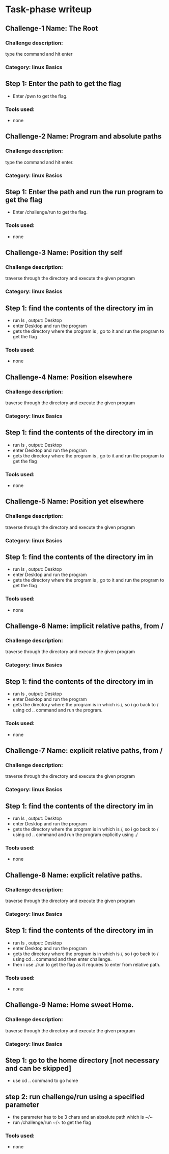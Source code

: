 # Task-phase writeup
## Challenge-1 Name: The Root

### Challenge description:
type the command and hit enter

### Category: linux Basics

## Step 1: Enter the path to get the flag
- Enter /pwn to get the flag.

### Tools used:
- none

## Challenge-2 Name: Program and absolute paths

### Challenge description:
type the command and hit enter.

### Category: linux Basics

## Step 1: Enter the path and run the  run program to get the flag
- Enter /challenge/run to get the flag.

### Tools used:
- none

## Challenge-3 Name: Position thy self

### Challenge description:
traverse through the directory and execute the given program

### Category: linux Basics

## Step 1: find the contents of the directory im in
- run ls , output: Desktop
- enter Desktop and run the program
- gets the directory where the program is , go to it and run the program to get the flag

### Tools used:
- none

## Challenge-4 Name: Position elsewhere

### Challenge description:
traverse through the directory and execute the given program

### Category: linux Basics

## Step 1: find the contents of the directory im in
- run ls , output: Desktop
- enter Desktop and run the program
- gets the directory where the program is , go to it and run the program to get the flag

### Tools used:
- none

## Challenge-5 Name: Position yet elsewhere

### Challenge description:
traverse through the directory and execute the given program

### Category: linux Basics

## Step 1: find the contents of the directory im in
- run ls , output: Desktop
- enter Desktop and run the program
- gets the directory where the program is , go to it and run the program to get the flag

### Tools used:
- none


## Challenge-6 Name: implicit relative paths, from /

### Challenge description:
traverse through the directory and execute the given program

### Category: linux Basics

## Step 1: find the contents of the directory im in
- run ls , output: Desktop
- enter Desktop and run the program
- gets the directory where the program is in which is /, so i go back to / using cd .. command and run the program.

### Tools used:
- none

## Challenge-7 Name: explicit relative paths, from /

### Challenge description:
traverse through the directory and execute the given program

### Category: linux Basics

## Step 1: find the contents of the directory im in
- run ls , output: Desktop
- enter Desktop and run the program
- gets the directory where the program is in which is /, so i go back to / using cd .. command and run the program explicitly using ./

### Tools used:
- none

## Challenge-8 Name: explicit relative paths.

### Challenge description:
traverse through the directory and execute the given program

### Category: linux Basics

## Step 1: find the contents of the directory im in
- run ls , output: Desktop
- enter Desktop and run the program
- gets the directory where the program is in which is /, so i go back to / using cd .. command and then enter challenge.
- then i use ./run to get the flag as it requires to enter from relative path.

### Tools used:
- none

## Challenge-9 Name: Home sweet Home.

### Challenge description:
traverse through the directory and execute the given program

### Category: linux Basics

## Step 1: go to the home directory [not necessary and can be skipped]
- use cd .. command to go home

## step 2: run challenge/run using a specified parameter
- the parameter has to be 3 chars and an absolute path which is ~/~
- run /challenge/run ~/~ to get the flag

### Tools used:
- none


